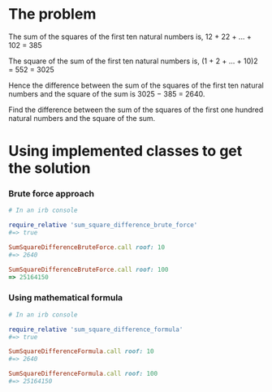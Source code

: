 # The problem

The sum of the squares of the first ten natural numbers is,
12 + 22 + ... + 102 = 385

The square of the sum of the first ten natural numbers is,
(1 + 2 + ... + 10)2 = 552 = 3025

Hence the difference between the sum of the squares of the first ten natural numbers and the square of the sum is 3025 − 385 = 2640.

Find the difference between the sum of the squares of the first one hundred natural numbers and the square of the sum.

# Using implemented classes to get the solution

### Brute force approach

```ruby
# In an irb console

require_relative 'sum_square_difference_brute_force'
#=> true

SumSquareDifferenceBruteForce.call roof: 10
#=> 2640

SumSquareDifferenceBruteForce.call roof: 100
=> 25164150
```

### Using mathematical formula

```ruby
# In an irb console

require_relative 'sum_square_difference_formula'
#=> true

SumSquareDifferenceFormula.call roof: 10
#=> 2640

SumSquareDifferenceFormula.call roof: 100
#=> 25164150
```
